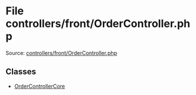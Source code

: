 File controllers/front/OrderController.php
=========

Source: [controllers/front/OrderController.php](https://github.com/PrestaShop/PrestaShop/blob/1.5.4.1/controllers/front/OrderController.php)


Classes
-------

* [OrderControllerCore](class.OrderControllerCore.md)

